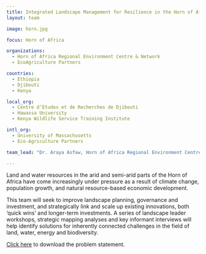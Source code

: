 ```yaml
---
title: Integrated Landscape Management for Resilience in the Horn of Africa
layout: team

image: horn.jpg

focus: Horn of Africa

organizations:
  - Horn of Africa Regional Environment Centre & Network
  - EcoAgriculture Partners

countries: 
  - Ethiopia
  - Djibouti
  - Kenya

local_org: 
  - Centre d’Etudes et de Recherches de Djibouti
  - Hawassa University
  - Kenya Wildlife Service Training Institute

intl_org:
  - University of Massachusetts
  - Eco-Agriculture Partners

team_lead: "Dr. Araya Asfaw, Horn of Africa Regional Environment Centre & Network, Ethiopia"

---
```


Land and water resources in the arid and semi-arid parts of the Horn of Africa have come increasingly under pressure as a result of climate change, population growth, and natural resource-based economic development. 

This team will seek to improve landscape planning, governance and investment, and strategically link and scale up existing innovations, both ‘quick wins’ and longer-term investments. A series of landscape leader workshops, strategic mapping analyses and key informant interviews will help identify solutions for inherently connected challenges in the field of land, water, energy and biodiversity.

[Click here](http://www.globalresiliencepartnership.org/assets/downloads/GRP-Problem-Statement-HOA_RECN.PDF) to download the problem statement.